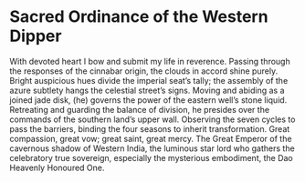 # Sacred Ordinance of the Western Dipper

With devoted heart I bow and submit my life in reverence. Passing through the responses of the cinnabar origin, the clouds in accord shine purely. Bright auspicious hues divide the imperial seat’s tally; the assembly of the azure subtlety hangs the celestial street’s signs. Moving and abiding as a joined jade disk, (he) governs the power of the eastern well’s stone liquid. Retreating and guarding the balance of division, he presides over the commands of the southern land’s upper wall. Observing the seven cycles to pass the barriers, binding the four seasons to inherit transformation. Great compassion, great vow; great saint, great mercy. The Great Emperor of the cavernous shadow of Western India, the luminous star lord who gathers the celebratory true sovereign, especially the mysterious embodiment, the Dao Heavenly Honoured One.

